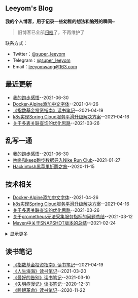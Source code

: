 ## Leeyom's Blog
**我的个人博客，用于记录一些幼稚的想法和脑残的瞬间~**
> 旧博客已全部[归档](https://github.com/superleeyom/superleeyom.github.io/tree/master/Archive)了，不再维护了

联系方式：
- Twitter：[@super_leeyom](https://twitter.com/super_leeyom)
- Telegram：[@super_leeyom](https://t.me/super_leeyom)
- Email：[leeyomwang@163.com](mailto:leeyomwang@163.com)
## 最近更新
- [我的跑步感悟](https://github.com/superleeyom/blog/issues/30)--2021-06-30
- [Docker-Alpine添加中文字体](https://github.com/superleeyom/blog/issues/29)--2021-04-26
- [《指数基金投资指南》读书笔记](https://github.com/superleeyom/blog/issues/28)--2021-04-19
- [k8s实现Spring Cloud服务平滑升级解决方案](https://github.com/superleeyom/blog/issues/27)--2021-04-16
- [关于多表关联查询的优化思路](https://github.com/superleeyom/blog/issues/26)--2021-03-26
## 乱写一通
- [我的跑步感悟](https://github.com/superleeyom/blog/issues/30)--2021-06-30
- [咕咚和keep跑步数据导入Nike Run Club](https://github.com/superleeyom/blog/issues/18)--2021-01-27
- [Hackintosh黑苹果折腾之旅](https://github.com/superleeyom/blog/issues/6)--2020-11-15
## 技术相关
- [Docker-Alpine添加中文字体](https://github.com/superleeyom/blog/issues/29)--2021-04-26
- [k8s实现Spring Cloud服务平滑升级解决方案](https://github.com/superleeyom/blog/issues/27)--2021-04-16
- [关于多表关联查询的优化思路](https://github.com/superleeyom/blog/issues/26)--2021-03-26
- [关于prometheus无法采集服务指标的问题总结](https://github.com/superleeyom/blog/issues/24)--2021-03-12
- [Maven中关于SNAPSHOT版本的总结](https://github.com/superleeyom/blog/issues/22)--2021-02-24
<details><summary>显示更多</summary>

- [为Git和Maven设置代理加速](https://github.com/superleeyom/blog/issues/20)--2021-02-04
- [GitHub Actions 实战之监控梯子流量](https://github.com/superleeyom/blog/issues/19)--2021-02-01
- [redis大key内存分析](https://github.com/superleeyom/blog/issues/17)--2021-01-19
- [主流分布式id方案总结](https://github.com/superleeyom/blog/issues/16)--2021-01-10
- [常用linux进程查询命令](https://github.com/superleeyom/blog/issues/15)--2021-01-03
- [关于Redis缓存穿透、缓存雪崩、缓存击穿问题探究](https://github.com/superleeyom/blog/issues/13)--2020-12-23
- [5分钟快速理解Redis的内存回收机制](https://github.com/superleeyom/blog/issues/12)--2020-12-16
- [同一浏览器不同用户登录冲突问题探究](https://github.com/superleeyom/blog/issues/11)--2020-12-13
- [GitHub Actions 实战之Chrome书签同步](https://github.com/superleeyom/blog/issues/10)--2020-12-07
- [5分钟快速理解Redis的持久化](https://github.com/superleeyom/blog/issues/9)--2020-12-02
- [基于Docker实现nginx-keepalived双机热备机制](https://github.com/superleeyom/blog/issues/8)--2020-11-23
- [nginx负载均衡原理之ip_hash哈希算法探究](https://github.com/superleeyom/blog/issues/5)--2020-11-05
- [nginx基础指令及初始配置解析](https://github.com/superleeyom/blog/issues/4)--2020-10-20
- [白话解说之 BIO、NIO、AIO、异步阻塞的区别](https://github.com/superleeyom/blog/issues/3)--2020-10-17
- [Java8函数式编程中比较实用的操作语法](https://github.com/superleeyom/blog/issues/2)--2020-10-09
- [Java泛型的回顾之旅](https://github.com/superleeyom/blog/issues/1)--2020-10-09
</details>

## 读书笔记
- [《指数基金投资指南》读书笔记](https://github.com/superleeyom/blog/issues/28)--2021-04-19
- [《人生海海》读书笔记](https://github.com/superleeyom/blog/issues/25)--2021-03-20
- [《最好的告别》读书笔记](https://github.com/superleeyom/blog/issues/23)--2021-03-10
- [《失明症漫记》读书笔记](https://github.com/superleeyom/blog/issues/14)--2020-12-31
- [《睡眠革命》读书笔记](https://github.com/superleeyom/blog/issues/7)--2020-11-22
